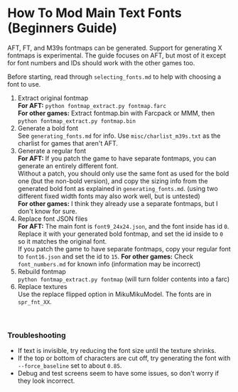 How To Mod Main Text Fonts (Beginners Guide)
============================================

AFT, FT, and M39s fontmaps can be generated. Support for generating X fontmaps is experimental.
The guide focuses on AFT, but most of it except for font numbers and IDs should work with the other games too.

Before starting, read through `selecting_fonts.md` to help with choosing a font to use.

1. Extract original fontmap  
   **For AFT:** `python fontmap_extract.py fontmap.farc`  
   **For other games:** Extract fontmap.bin with Farcpack or MMM, then `python fontmap_extract.py fontmap.bin`
2. Generate a bold font  
   See `generating_fonts.md` for info.
   Use `misc/charlist_m39s.txt` as the charlist for games that aren't AFT.
3. Generate a regular font  
   **For AFT:** If you patch the game to have separate fontmaps, you can generate an entirely different font.  
   Without a patch, you should only use the same font as used for the bold one (but the non-bold version),
   and copy the sizing info from the generated bold font as explained in `generating_fonts.md`.
   (using two different fixed width fonts may also work well, but is untested)  
   **For other games:** I think they already use a separate fontmaps, but I don't know for sure.
4. Replace font JSON files  
   **For AFT:** The main font is `font9_24x24.json`, and the font inside has id `0`.
   Replace it with your generated bold fontmap, and set the id inside to `0` so it matches the original font.  
   If you patch the game to have separate fontmaps, copy your regular font to `font16.json` and set the id to `15`.
   **For other games:** Check `font_numbers.md` for known info (information may be incorrect)
5. Rebuild fontmap  
   `python fontmap_extract.py fontmap` (will turn folder contents into a farc)
6. Replace textures  
   Use the replace flipped option in MikuMikuModel. The fonts are in `spr_fnt_XX`.

　

### Troubleshooting
- If text is invisible, try reducing the font size until the texture shrinks.
- If the top or bottom of characters are cut off, try generating the font with `--force_baseline` set to about `0.85`.
- Debug and test screens seem to have some issues, so don't worry if they look incorrect.